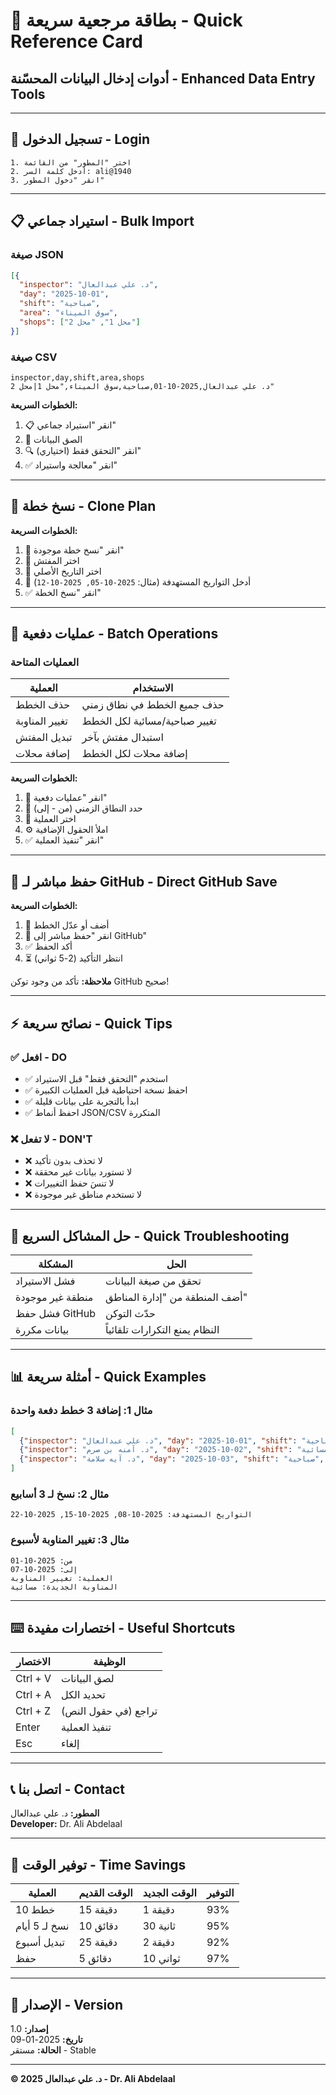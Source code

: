 # 🚀 بطاقة مرجعية سريعة - Quick Reference Card

## أدوات إدخال البيانات المحسّنة - Enhanced Data Entry Tools

---

## 🔑 تسجيل الدخول - Login

```
1. اختر "المطور" من القائمة
2. أدخل كلمة السر: ali@1940
3. انقر "دخول المطور"
```

---

## 📋 استيراد جماعي - Bulk Import

### صيغة JSON

```json
[{
  "inspector": "د. علي عبدالعال",
  "day": "2025-10-01",
  "shift": "صباحية",
  "area": "سوق الميناء",
  "shops": ["محل 1", "محل 2"]
}]
```

### صيغة CSV

```csv
inspector,day,shift,area,shops
د. علي عبدالعال,2025-10-01,صباحية,سوق الميناء,"محل 1|محل 2"
```

**الخطوات السريعة:**
1. 📋 انقر "استيراد جماعي"
2. 📝 الصق البيانات
3. 🔍 (اختياري) انقر "التحقق فقط"
4. ✅ انقر "معالجة واستيراد"

---

## 📑 نسخ خطة - Clone Plan

**الخطوات السريعة:**
1. 📑 انقر "نسخ خطة موجودة"
2. 👤 اختر المفتش
3. 📅 اختر التاريخ الأصلي
4. 📆 أدخل التواريخ المستهدفة (مثال: `2025-10-05, 2025-10-12`)
5. ✅ انقر "نسخ الخطة"

---

## 🔄 عمليات دفعية - Batch Operations

### العمليات المتاحة

| العملية | الاستخدام |
|---------|-----------|
| حذف الخطط | حذف جميع الخطط في نطاق زمني |
| تغيير المناوبة | تغيير صباحية/مسائية لكل الخطط |
| تبديل المفتش | استبدال مفتش بآخر |
| إضافة محلات | إضافة محلات لكل الخطط |

**الخطوات السريعة:**
1. 🔄 انقر "عمليات دفعية"
2. 📅 حدد النطاق الزمني (من - إلى)
3. 🔧 اختر العملية
4. ⚙️ املأ الحقول الإضافية
5. ✅ انقر "تنفيذ العملية"

---

## 💾 حفظ مباشر لـ GitHub - Direct GitHub Save

**الخطوات السريعة:**
1. 📝 أضف أو عدّل الخطط
2. 💾 انقر "حفظ مباشر إلى GitHub"
3. ✅ أكد الحفظ
4. ⏳ انتظر التأكيد (2-5 ثواني)

**ملاحظة:** تأكد من وجود توكن GitHub صحيح!

---

## ⚡ نصائح سريعة - Quick Tips

### ✅ افعل - DO

- ✅ استخدم "التحقق فقط" قبل الاستيراد
- ✅ احفظ نسخة احتياطية قبل العمليات الكبيرة
- ✅ ابدأ بالتجربة على بيانات قليلة
- ✅ احفظ أنماط JSON/CSV المتكررة

### ❌ لا تفعل - DON'T

- ❌ لا تحذف بدون تأكيد
- ❌ لا تستورد بيانات غير محققة
- ❌ لا تنسَ حفظ التغييرات
- ❌ لا تستخدم مناطق غير موجودة

---

## 🔧 حل المشاكل السريع - Quick Troubleshooting

| المشكلة | الحل |
|---------|------|
| فشل الاستيراد | تحقق من صيغة البيانات |
| منطقة غير موجودة | أضف المنطقة من "إدارة المناطق" |
| فشل حفظ GitHub | حدّث التوكن |
| بيانات مكررة | النظام يمنع التكرارات تلقائياً |

---

## 📊 أمثلة سريعة - Quick Examples

### مثال 1: إضافة 3 خطط دفعة واحدة

```json
[
  {"inspector": "د. علي عبدالعال", "day": "2025-10-01", "shift": "صباحية", "area": "سوق الميناء", "shops": ["محل 1"]},
  {"inspector": "د. آمنه بن صرم", "day": "2025-10-02", "shift": "مسائية", "area": "الحصن", "shops": ["محل 2"]},
  {"inspector": "د. آيه سلامة", "day": "2025-10-03", "shift": "صباحية", "area": "مدينة خليفة", "shops": ["محل 3"]}
]
```

### مثال 2: نسخ لـ 3 أسابيع

```
التواريخ المستهدفة: 2025-10-08, 2025-10-15, 2025-10-22
```

### مثال 3: تغيير المناوبة لأسبوع

```
من: 2025-10-01
إلى: 2025-10-07
العملية: تغيير المناوبة
المناوبة الجديدة: مسائية
```

---

## ⌨️ اختصارات مفيدة - Useful Shortcuts

| الاختصار | الوظيفة |
|----------|---------|
| Ctrl + V | لصق البيانات |
| Ctrl + A | تحديد الكل |
| Ctrl + Z | تراجع (في حقول النص) |
| Enter | تنفيذ العملية |
| Esc | إلغاء |

---

## 📞 اتصل بنا - Contact

**المطور:** د. علي عبدالعال  
**Developer:** Dr. Ali Abdelaal

---

## 🎯 توفير الوقت - Time Savings

| العملية | الوقت القديم | الوقت الجديد | التوفير |
|---------|-------------|--------------|---------|
| 10 خطط | 15 دقيقة | 1 دقيقة | 93% |
| نسخ لـ 5 أيام | 10 دقائق | 30 ثانية | 95% |
| تبديل أسبوع | 25 دقيقة | 2 دقيقة | 92% |
| حفظ | 5 دقائق | 10 ثواني | 97% |

---

## 🔄 الإصدار - Version

**إصدار:** 1.0  
**تاريخ:** 2025-01-09  
**الحالة:** مستقر - Stable

---

**© 2025 د. علي عبدالعال - Dr. Ali Abdelaal**
